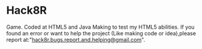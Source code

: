 # Hack8R
Game. Coded at HTML5 and Java
Making to test my HTML5 abilities.
If you found an error or want to help the project
(Like making code or idea),please report at:"hack8r.bugs.report.and.helping@gmail.com".

